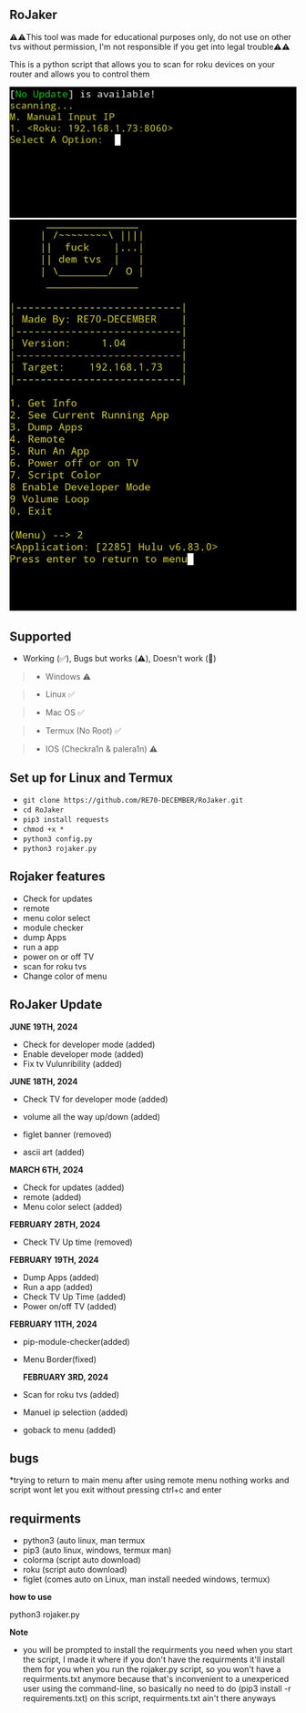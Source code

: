 ## RoJaker

⚠️⚠️This tool was made for educational purposes only, do not use on other tvs without permission, I'm not responsible if you get into legal trouble⚠️⚠️

This is a python script that allows you to scan for roku devices on your router and allows you to control them 

![Screenshot](Screenshot_20240619_093548_Termux.jpg)
![Screenshot](Screenshot_20240619_093604_Termux.jpg)

## Supported
* Working (✅️), Bugs but works (⚠️), Doesn't work (🚫)

> * Windows ⚠️

> * Linux   ✅️

> * Mac OS   ✅️

> * Termux (No Root) ✅️

> * IOS (Checkra1n & palera1n)  ⚠️



## Set up for Linux and Termux
* `git clone https://github.com/RE70-DECEMBER/RoJaker.git`
* `cd RoJaker` 
* `pip3 install requests`
* `chmod +x *`
* `python3 config.py`
* `python3 rojaker.py`







## Rojaker features
* Check for updates 
* remote
* menu color select
* module checker
* dump Apps
* run a app
* power on or off TV
* scan for roku tvs
* Change color of menu

## RoJaker Update

**JUNE 19TH, 2024**
* Check for developer mode (added)
* Enable developer mode (added)
* Fix tv Vulunribility (added)

**JUNE 18TH, 2024**
* Check TV for developer mode (added)

* volume all the way up/down (added)

* figlet banner (removed)

* ascii art (added)

**MARCH 6TH, 2024**
* Check for updates (added)
* remote (added)
* Menu color select (added)


**FEBRUARY 28TH, 2024**

* Check TV Up time (removed)



**FEBRUARY 19TH, 2024**
* Dump Apps (added)
* Run a app (added)
* Check TV Up Time (added)
* Power on/off TV (added)


 **FEBRUARY 11TH, 2024**
* pip-module-checker(added)
* Menu Border(fixed) 

  **FEBRUARY 3RD, 2024**
* Scan for roku tvs (added)
* Manuel ip selection (added)
* goback to menu (added)

## bugs

*trying to return to main menu after using remote menu nothing works and script wont let you exit without pressing ctrl+c and enter


## requirments

* python3 (auto linux, man termux
* pip3 (auto linux, windows, termux man)
* colorma (script auto download)
* roku (script auto download)
* figlet (comes auto on Linux, man install needed windows, termux)

**how to use**

python3 rojaker.py

**Note**

* you will be prompted to install the requirments you need when you start the script, I made it where if you don't have the requirments it'll install them for you when you run the rojaker.py script, so you won't have a requirments.txt anymore because that's inconvenient to a unexpericed user using the command-line, so basically no need to do (pip3 install -r requirements.txt) on this script, requirments.txt ain't there anyways 
